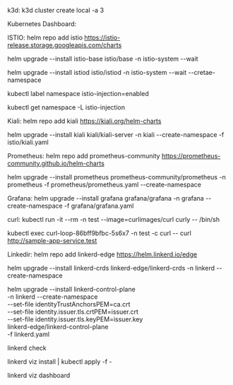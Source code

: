 k3d:
k3d cluster create local -a 3

Kubernetes Dashboard:


ISTIO:
helm repo add istio https://istio-release.storage.googleapis.com/charts

helm upgrade --install istio-base istio/base -n istio-system --wait

helm upgrade --install istiod istio/istiod -n istio-system --wait --cretae-namespace 

kubectl label namespace <namesapce> istio-injection=enabled

kubectl get namespace -L istio-injection


Kiali:
helm repo add kiali https://kiali.org/helm-charts

helm upgrade --install kiali kiali/kiali-server -n kiali --create-namespace -f istio/kiali.yaml


Prometheus:
helm repo add prometheus-community https://prometheus-community.github.io/helm-charts

helm upgrade --install prometheus prometheus-community/prometheus -n prometheus -f prometheus/prometheus.yaml --create-namespace

Grafana:
helm upgrade --install grafana grafana/grafana -n grafana --create-namespace -f grafana/grafana.yaml


curl:
kubectl run -it --rm -n test --image=curlimages/curl curly -- /bin/sh

kubectl exec curl-loop-86bff9bfbc-5s6x7 -n test -c curl -- curl http://sample-app-service.test


Linkedir:
helm repo add linkerd-edge https://helm.linkerd.io/edge

helm upgrade --install linkerd-crds linkerd-edge/linkerd-crds -n linkerd --create-namespace

helm upgrade --install linkerd-control-plane \
  -n linkerd --create-namespace \
  --set-file identityTrustAnchorsPEM=ca.crt \
  --set-file identity.issuer.tls.crtPEM=issuer.crt \
  --set-file identity.issuer.tls.keyPEM=issuer.key \
  linkerd-edge/linkerd-control-plane \
  -f linkerd.yaml

linkerd check

linkerd viz install | kubectl apply -f -

linkerd viz dashboard
